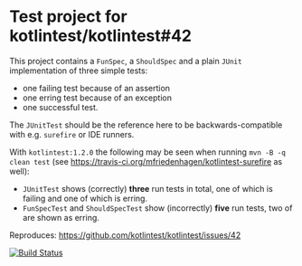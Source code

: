 # Test project for kotlintest/kotlintest#42


This project contains a `FunSpec`, a `ShouldSpec` and a plain `JUnit` implementation of three simple tests:
* one failing test because of an assertion
* one erring test because of an exception
* one successful test.

The `JUnitTest` should be the reference here to be backwards-compatible with e.g. `surefire` or IDE runners.

With `kotlintest:1.2.0` the following may be seen when running `mvn -B -q clean test` (see https://travis-ci.org/mfriedenhagen/kotlintest-surefire as well):
* `JUnitTest` shows (correctly) **three** run tests in total, one of which is failing and one of which is erring.
* `FunSpecTest` and `ShouldSpecTest` show (incorrectly) **five** run tests, two of are shown as erring.

Reproduces: https://github.com/kotlintest/kotlintest/issues/42

[![Build Status](https://travis-ci.org/mfriedenhagen/kotlintest-surefire.svg?branch=master)](https://travis-ci.org/mfriedenhagen/kotlintest-surefire)
